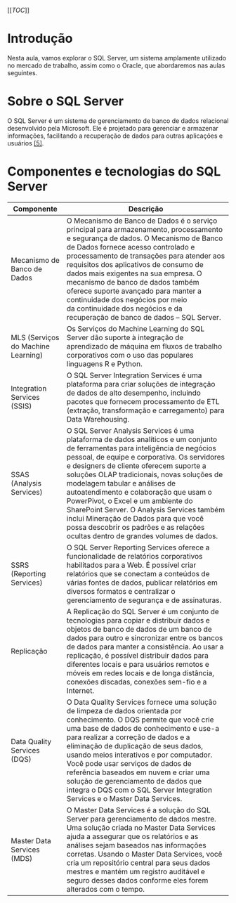 [[_TOC_]]

# Introdução

Nesta aula, vamos explorar o SQL Server, um sistema amplamente utilizado no mercado de trabalho, assim como o Oracle, que abordaremos nas aulas seguintes.

# Sobre o SQL Server

O SQL Server é um sistema de gerenciamento de banco de dados relacional desenvolvido pela Microsoft. Ele é projetado para gerenciar e armazenar informações, facilitando a recuperação de dados para outras aplicações e usuários [[5]](/Advanced-Business-Development-with-.NET/1º-Semestre/Aula-07-%2D-Projeto-MVC-e-Persistência-de-Dados-com-Entity-Framework-DbContext/Referências).

# Componentes e tecnologias do SQL Server

      
| **Componente**<br> | **Descrição**<br> |
| --- | --- |
| Mecanismo de Banco de Dados<br> | O Mecanismo de Banco de Dados é o serviço principal para armazenamento, processamento e segurança de dados. O Mecanismo de Banco de Dados fornece acesso controlado e processamento de transações para atender aos requisitos dos aplicativos de consumo de dados mais exigentes na sua empresa. O mecanismo de banco de dados também oferece suporte avançado para manter a continuidade dos negócios por meio da continuidade dos negócios e da recuperação de banco de dados – SQL Server.<br> |
| MLS (Serviços do Machine Learning)<br> | Os Serviços do Machine Learning do SQL Server dão suporte à integração de aprendizado de máquina em fluxos de trabalho corporativos com o uso das populares linguagens R e Python.<br> |
| Integration Services (SSIS)<br> | O SQL Server Integration Services é uma plataforma para criar soluções de integração de dados de alto desempenho, incluindo pacotes que fornecem processamento de ETL (extração, transformação e carregamento) para Data Warehousing.<br> |
| SSAS (Analysis Services)<br> | O SQL Server Analysis Services é uma plataforma de dados analíticos e um conjunto de ferramentas para inteligência de negócios pessoal, de equipe e corporativa. Os servidores e designers de cliente oferecem suporte a soluções OLAP tradicionais, novas soluções de modelagem tabular e análises de autoatendimento e colaboração que usam o PowerPivot, o Excel e um ambiente do SharePoint Server. O Analysis Services também inclui Mineração de Dados para que você possa descobrir os padrões e as relações ocultas dentro de grandes volumes de dados.<br> |
| SSRS (Reporting Services)<br> | O SQL Server Reporting Services oferece a funcionalidade de relatórios corporativos habilitados para a Web. É possível criar relatórios que se conectam a conteúdos de várias fontes de dados, publicar relatórios em diversos formatos e centralizar o gerenciamento de segurança e de assinaturas.<br> |
| Replicação<br> | A Replicação do SQL Server é um conjunto de tecnologias para copiar e distribuir dados e objetos de banco de dados de um banco de dados para outro e sincronizar entre os bancos de dados para manter a consistência. Ao usar a replicação, é possível distribuir dados para diferentes locais e para usuários remotos e móveis em redes locais e de longa distância, conexões discadas, conexões sem-fio e a Internet.<br> |
| Data Quality Services (DQS)<br> | O Data Quality Services fornece uma solução de limpeza de dados orientada por conhecimento. O DQS permite que você crie uma base de dados de conhecimento e use-a para realizar a correção de dados e a eliminação de duplicação de seus dados, usando meios interativos e por computador. Você pode usar serviços de dados de referência baseados em nuvem e criar uma solução de gerenciamento de dados que integra o DQS com o SQL Server Integration Services e o Master Data Services.<br> |
| Master Data Services (MDS)<br> | O Master Data Services é a solução do SQL Server para gerenciamento de dados mestre. Uma solução criada no Master Data Services ajuda a assegurar que os relatórios e as análises sejam baseados nas informações corretas. Usando o Master Data Services, você cria um repositório central para seus dados mestres e mantém um registro auditável e seguro desses dados conforme eles forem alterados com o tempo.<br> |